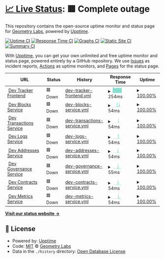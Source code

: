 # [📈 Live Status](https://status.icon.geometry.io): <!--live status--> **🟥 Complete outage**

This repository contains the open-source uptime monitor and status page for [Geometry Labs](https://status.icon.geometry.io), powered by [Upptime](https://github.com/upptime/upptime).

[![Uptime CI](https://github.com/geometry-labs/icon-status-page/workflows/Uptime%20CI/badge.svg)](https://github.com/geometry-labs/icon-status-page/actions?query=workflow%3A%22Uptime+CI%22)
[![Response Time CI](https://github.com/geometry-labs/icon-status-page/workflows/Response%20Time%20CI/badge.svg)](https://github.com/geometry-labs/icon-status-page/actions?query=workflow%3A%22Response+Time+CI%22)
[![Graphs CI](https://github.com/geometry-labs/icon-status-page/workflows/Graphs%20CI/badge.svg)](https://github.com/geometry-labs/icon-status-page/actions?query=workflow%3A%22Graphs+CI%22)
[![Static Site CI](https://github.com/geometry-labs/icon-status-page/workflows/Static%20Site%20CI/badge.svg)](https://github.com/geometry-labs/icon-status-page/actions?query=workflow%3A%22Static+Site+CI%22)
[![Summary CI](https://github.com/geometry-labs/icon-status-page/workflows/Summary%20CI/badge.svg)](https://github.com/geometry-labs/icon-status-page/actions?query=workflow%3A%22Summary+CI%22)

With [Upptime](https://upptime.js.org), you can get your own unlimited and free uptime monitor and status page, powered entirely by a GitHub repository. We use [Issues](https://github.com/geometry-labs/icon-status-page/issues) as incident reports, [Actions](https://github.com/geometry-labs/icon-status-page/actions) as uptime monitors, and [Pages](https://status.icon.geometry.io) for the status page.

<!--start: status pages-->
<!-- This summary is generated by Upptime (https://github.com/upptime/upptime) -->
<!-- Do not edit this manually, your changes will be overwritten -->
<!-- prettier-ignore -->
| URL | Status | History | Response Time | Uptime |
| --- | ------ | ------- | ------------- | ------ |
| <img alt="" src="https://favicons.githubusercontent.com/explorer.icon.geometry-dev.net" height="13"> [Dev Tracker Frontend](https://explorer.icon.geometry-dev.net/) | 🟥 Down | [dev-tracker-frontend.yml](https://github.com/Rheannone/icon-status-page/commits/HEAD/history/dev-tracker-frontend.yml) | <details><summary><img alt="Response time graph" src="./graphs/dev-tracker-frontend/response-time-week.png" height="20"> 254ms</summary><br><a href="https://status.icon.geometry.io/history/dev-tracker-frontend"><img alt="Response time 319" src="https://img.shields.io/endpoint?url=https%3A%2F%2Fraw.githubusercontent.com%2FRheannone%2Ficon-status-page%2FHEAD%2Fapi%2Fdev-tracker-frontend%2Fresponse-time.json"></a><br><a href="https://status.icon.geometry.io/history/dev-tracker-frontend"><img alt="24-hour response time 254" src="https://img.shields.io/endpoint?url=https%3A%2F%2Fraw.githubusercontent.com%2FRheannone%2Ficon-status-page%2FHEAD%2Fapi%2Fdev-tracker-frontend%2Fresponse-time-day.json"></a><br><a href="https://status.icon.geometry.io/history/dev-tracker-frontend"><img alt="7-day response time 254" src="https://img.shields.io/endpoint?url=https%3A%2F%2Fraw.githubusercontent.com%2FRheannone%2Ficon-status-page%2FHEAD%2Fapi%2Fdev-tracker-frontend%2Fresponse-time-week.json"></a><br><a href="https://status.icon.geometry.io/history/dev-tracker-frontend"><img alt="30-day response time 254" src="https://img.shields.io/endpoint?url=https%3A%2F%2Fraw.githubusercontent.com%2FRheannone%2Ficon-status-page%2FHEAD%2Fapi%2Fdev-tracker-frontend%2Fresponse-time-month.json"></a><br><a href="https://status.icon.geometry.io/history/dev-tracker-frontend"><img alt="1-year response time 319" src="https://img.shields.io/endpoint?url=https%3A%2F%2Fraw.githubusercontent.com%2FRheannone%2Ficon-status-page%2FHEAD%2Fapi%2Fdev-tracker-frontend%2Fresponse-time-year.json"></a></details> | <details><summary><a href="https://status.icon.geometry.io/history/dev-tracker-frontend">100.00%</a></summary><a href="https://status.icon.geometry.io/history/dev-tracker-frontend"><img alt="All-time uptime 100.00%" src="https://img.shields.io/endpoint?url=https%3A%2F%2Fraw.githubusercontent.com%2FRheannone%2Ficon-status-page%2FHEAD%2Fapi%2Fdev-tracker-frontend%2Fuptime.json"></a><br><a href="https://status.icon.geometry.io/history/dev-tracker-frontend"><img alt="24-hour uptime 100.00%" src="https://img.shields.io/endpoint?url=https%3A%2F%2Fraw.githubusercontent.com%2FRheannone%2Ficon-status-page%2FHEAD%2Fapi%2Fdev-tracker-frontend%2Fuptime-day.json"></a><br><a href="https://status.icon.geometry.io/history/dev-tracker-frontend"><img alt="7-day uptime 100.00%" src="https://img.shields.io/endpoint?url=https%3A%2F%2Fraw.githubusercontent.com%2FRheannone%2Ficon-status-page%2FHEAD%2Fapi%2Fdev-tracker-frontend%2Fuptime-week.json"></a><br><a href="https://status.icon.geometry.io/history/dev-tracker-frontend"><img alt="30-day uptime 100.00%" src="https://img.shields.io/endpoint?url=https%3A%2F%2Fraw.githubusercontent.com%2FRheannone%2Ficon-status-page%2FHEAD%2Fapi%2Fdev-tracker-frontend%2Fuptime-month.json"></a><br><a href="https://status.icon.geometry.io/history/dev-tracker-frontend"><img alt="1-year uptime 100.00%" src="https://img.shields.io/endpoint?url=https%3A%2F%2Fraw.githubusercontent.com%2FRheannone%2Ficon-status-page%2FHEAD%2Fapi%2Fdev-tracker-frontend%2Fuptime-year.json"></a></details>
| <img alt="" src="https://favicons.githubusercontent.com/explorer.icon.geometry-dev.net" height="13"> [Dev Blocks Service](https://explorer.icon.geometry-dev.net/api/v1/blocks) | 🟥 Down | [dev-blocks-service.yml](https://github.com/Rheannone/icon-status-page/commits/HEAD/history/dev-blocks-service.yml) | <details><summary><img alt="Response time graph" src="./graphs/dev-blocks-service/response-time-week.png" height="20"> 54ms</summary><br><a href="https://status.icon.geometry.io/history/dev-blocks-service"><img alt="Response time 809" src="https://img.shields.io/endpoint?url=https%3A%2F%2Fraw.githubusercontent.com%2FRheannone%2Ficon-status-page%2FHEAD%2Fapi%2Fdev-blocks-service%2Fresponse-time.json"></a><br><a href="https://status.icon.geometry.io/history/dev-blocks-service"><img alt="24-hour response time 54" src="https://img.shields.io/endpoint?url=https%3A%2F%2Fraw.githubusercontent.com%2FRheannone%2Ficon-status-page%2FHEAD%2Fapi%2Fdev-blocks-service%2Fresponse-time-day.json"></a><br><a href="https://status.icon.geometry.io/history/dev-blocks-service"><img alt="7-day response time 54" src="https://img.shields.io/endpoint?url=https%3A%2F%2Fraw.githubusercontent.com%2FRheannone%2Ficon-status-page%2FHEAD%2Fapi%2Fdev-blocks-service%2Fresponse-time-week.json"></a><br><a href="https://status.icon.geometry.io/history/dev-blocks-service"><img alt="30-day response time 54" src="https://img.shields.io/endpoint?url=https%3A%2F%2Fraw.githubusercontent.com%2FRheannone%2Ficon-status-page%2FHEAD%2Fapi%2Fdev-blocks-service%2Fresponse-time-month.json"></a><br><a href="https://status.icon.geometry.io/history/dev-blocks-service"><img alt="1-year response time 809" src="https://img.shields.io/endpoint?url=https%3A%2F%2Fraw.githubusercontent.com%2FRheannone%2Ficon-status-page%2FHEAD%2Fapi%2Fdev-blocks-service%2Fresponse-time-year.json"></a></details> | <details><summary><a href="https://status.icon.geometry.io/history/dev-blocks-service">100.00%</a></summary><a href="https://status.icon.geometry.io/history/dev-blocks-service"><img alt="All-time uptime 100.00%" src="https://img.shields.io/endpoint?url=https%3A%2F%2Fraw.githubusercontent.com%2FRheannone%2Ficon-status-page%2FHEAD%2Fapi%2Fdev-blocks-service%2Fuptime.json"></a><br><a href="https://status.icon.geometry.io/history/dev-blocks-service"><img alt="24-hour uptime 100.00%" src="https://img.shields.io/endpoint?url=https%3A%2F%2Fraw.githubusercontent.com%2FRheannone%2Ficon-status-page%2FHEAD%2Fapi%2Fdev-blocks-service%2Fuptime-day.json"></a><br><a href="https://status.icon.geometry.io/history/dev-blocks-service"><img alt="7-day uptime 100.00%" src="https://img.shields.io/endpoint?url=https%3A%2F%2Fraw.githubusercontent.com%2FRheannone%2Ficon-status-page%2FHEAD%2Fapi%2Fdev-blocks-service%2Fuptime-week.json"></a><br><a href="https://status.icon.geometry.io/history/dev-blocks-service"><img alt="30-day uptime 100.00%" src="https://img.shields.io/endpoint?url=https%3A%2F%2Fraw.githubusercontent.com%2FRheannone%2Ficon-status-page%2FHEAD%2Fapi%2Fdev-blocks-service%2Fuptime-month.json"></a><br><a href="https://status.icon.geometry.io/history/dev-blocks-service"><img alt="1-year uptime 100.00%" src="https://img.shields.io/endpoint?url=https%3A%2F%2Fraw.githubusercontent.com%2FRheannone%2Ficon-status-page%2FHEAD%2Fapi%2Fdev-blocks-service%2Fuptime-year.json"></a></details>
| <img alt="" src="https://favicons.githubusercontent.com/explorer.icon.geometry-dev.net" height="13"> [Dev Transactions Service](https://explorer.icon.geometry-dev.net/api/v1/transactions) | 🟥 Down | [dev-transactions-service.yml](https://github.com/Rheannone/icon-status-page/commits/HEAD/history/dev-transactions-service.yml) | <details><summary><img alt="Response time graph" src="./graphs/dev-transactions-service/response-time-week.png" height="20"> 54ms</summary><br><a href="https://status.icon.geometry.io/history/dev-transactions-service"><img alt="Response time 886" src="https://img.shields.io/endpoint?url=https%3A%2F%2Fraw.githubusercontent.com%2FRheannone%2Ficon-status-page%2FHEAD%2Fapi%2Fdev-transactions-service%2Fresponse-time.json"></a><br><a href="https://status.icon.geometry.io/history/dev-transactions-service"><img alt="24-hour response time 54" src="https://img.shields.io/endpoint?url=https%3A%2F%2Fraw.githubusercontent.com%2FRheannone%2Ficon-status-page%2FHEAD%2Fapi%2Fdev-transactions-service%2Fresponse-time-day.json"></a><br><a href="https://status.icon.geometry.io/history/dev-transactions-service"><img alt="7-day response time 54" src="https://img.shields.io/endpoint?url=https%3A%2F%2Fraw.githubusercontent.com%2FRheannone%2Ficon-status-page%2FHEAD%2Fapi%2Fdev-transactions-service%2Fresponse-time-week.json"></a><br><a href="https://status.icon.geometry.io/history/dev-transactions-service"><img alt="30-day response time 54" src="https://img.shields.io/endpoint?url=https%3A%2F%2Fraw.githubusercontent.com%2FRheannone%2Ficon-status-page%2FHEAD%2Fapi%2Fdev-transactions-service%2Fresponse-time-month.json"></a><br><a href="https://status.icon.geometry.io/history/dev-transactions-service"><img alt="1-year response time 886" src="https://img.shields.io/endpoint?url=https%3A%2F%2Fraw.githubusercontent.com%2FRheannone%2Ficon-status-page%2FHEAD%2Fapi%2Fdev-transactions-service%2Fresponse-time-year.json"></a></details> | <details><summary><a href="https://status.icon.geometry.io/history/dev-transactions-service">100.00%</a></summary><a href="https://status.icon.geometry.io/history/dev-transactions-service"><img alt="All-time uptime 100.00%" src="https://img.shields.io/endpoint?url=https%3A%2F%2Fraw.githubusercontent.com%2FRheannone%2Ficon-status-page%2FHEAD%2Fapi%2Fdev-transactions-service%2Fuptime.json"></a><br><a href="https://status.icon.geometry.io/history/dev-transactions-service"><img alt="24-hour uptime 100.00%" src="https://img.shields.io/endpoint?url=https%3A%2F%2Fraw.githubusercontent.com%2FRheannone%2Ficon-status-page%2FHEAD%2Fapi%2Fdev-transactions-service%2Fuptime-day.json"></a><br><a href="https://status.icon.geometry.io/history/dev-transactions-service"><img alt="7-day uptime 100.00%" src="https://img.shields.io/endpoint?url=https%3A%2F%2Fraw.githubusercontent.com%2FRheannone%2Ficon-status-page%2FHEAD%2Fapi%2Fdev-transactions-service%2Fuptime-week.json"></a><br><a href="https://status.icon.geometry.io/history/dev-transactions-service"><img alt="30-day uptime 100.00%" src="https://img.shields.io/endpoint?url=https%3A%2F%2Fraw.githubusercontent.com%2FRheannone%2Ficon-status-page%2FHEAD%2Fapi%2Fdev-transactions-service%2Fuptime-month.json"></a><br><a href="https://status.icon.geometry.io/history/dev-transactions-service"><img alt="1-year uptime 100.00%" src="https://img.shields.io/endpoint?url=https%3A%2F%2Fraw.githubusercontent.com%2FRheannone%2Ficon-status-page%2FHEAD%2Fapi%2Fdev-transactions-service%2Fuptime-year.json"></a></details>
| <img alt="" src="https://favicons.githubusercontent.com/explorer.icon.geometry-dev.net" height="13"> [Dev Logs Service](https://explorer.icon.geometry-dev.net/api/v1/logs) | 🟥 Down | [dev-logs-service.yml](https://github.com/Rheannone/icon-status-page/commits/HEAD/history/dev-logs-service.yml) | <details><summary><img alt="Response time graph" src="./graphs/dev-logs-service/response-time-week.png" height="20"> 54ms</summary><br><a href="https://status.icon.geometry.io/history/dev-logs-service"><img alt="Response time 510" src="https://img.shields.io/endpoint?url=https%3A%2F%2Fraw.githubusercontent.com%2FRheannone%2Ficon-status-page%2FHEAD%2Fapi%2Fdev-logs-service%2Fresponse-time.json"></a><br><a href="https://status.icon.geometry.io/history/dev-logs-service"><img alt="24-hour response time 54" src="https://img.shields.io/endpoint?url=https%3A%2F%2Fraw.githubusercontent.com%2FRheannone%2Ficon-status-page%2FHEAD%2Fapi%2Fdev-logs-service%2Fresponse-time-day.json"></a><br><a href="https://status.icon.geometry.io/history/dev-logs-service"><img alt="7-day response time 54" src="https://img.shields.io/endpoint?url=https%3A%2F%2Fraw.githubusercontent.com%2FRheannone%2Ficon-status-page%2FHEAD%2Fapi%2Fdev-logs-service%2Fresponse-time-week.json"></a><br><a href="https://status.icon.geometry.io/history/dev-logs-service"><img alt="30-day response time 54" src="https://img.shields.io/endpoint?url=https%3A%2F%2Fraw.githubusercontent.com%2FRheannone%2Ficon-status-page%2FHEAD%2Fapi%2Fdev-logs-service%2Fresponse-time-month.json"></a><br><a href="https://status.icon.geometry.io/history/dev-logs-service"><img alt="1-year response time 510" src="https://img.shields.io/endpoint?url=https%3A%2F%2Fraw.githubusercontent.com%2FRheannone%2Ficon-status-page%2FHEAD%2Fapi%2Fdev-logs-service%2Fresponse-time-year.json"></a></details> | <details><summary><a href="https://status.icon.geometry.io/history/dev-logs-service">100.00%</a></summary><a href="https://status.icon.geometry.io/history/dev-logs-service"><img alt="All-time uptime 100.00%" src="https://img.shields.io/endpoint?url=https%3A%2F%2Fraw.githubusercontent.com%2FRheannone%2Ficon-status-page%2FHEAD%2Fapi%2Fdev-logs-service%2Fuptime.json"></a><br><a href="https://status.icon.geometry.io/history/dev-logs-service"><img alt="24-hour uptime 100.00%" src="https://img.shields.io/endpoint?url=https%3A%2F%2Fraw.githubusercontent.com%2FRheannone%2Ficon-status-page%2FHEAD%2Fapi%2Fdev-logs-service%2Fuptime-day.json"></a><br><a href="https://status.icon.geometry.io/history/dev-logs-service"><img alt="7-day uptime 100.00%" src="https://img.shields.io/endpoint?url=https%3A%2F%2Fraw.githubusercontent.com%2FRheannone%2Ficon-status-page%2FHEAD%2Fapi%2Fdev-logs-service%2Fuptime-week.json"></a><br><a href="https://status.icon.geometry.io/history/dev-logs-service"><img alt="30-day uptime 100.00%" src="https://img.shields.io/endpoint?url=https%3A%2F%2Fraw.githubusercontent.com%2FRheannone%2Ficon-status-page%2FHEAD%2Fapi%2Fdev-logs-service%2Fuptime-month.json"></a><br><a href="https://status.icon.geometry.io/history/dev-logs-service"><img alt="1-year uptime 100.00%" src="https://img.shields.io/endpoint?url=https%3A%2F%2Fraw.githubusercontent.com%2FRheannone%2Ficon-status-page%2FHEAD%2Fapi%2Fdev-logs-service%2Fuptime-year.json"></a></details>
| <img alt="" src="https://favicons.githubusercontent.com/explorer.icon.geometry-dev.net" height="13"> [Dev Addresses Service](https://explorer.icon.geometry-dev.net/api/v1/addresses) | 🟥 Down | [dev-addresses-service.yml](https://github.com/Rheannone/icon-status-page/commits/HEAD/history/dev-addresses-service.yml) | <details><summary><img alt="Response time graph" src="./graphs/dev-addresses-service/response-time-week.png" height="20"> 54ms</summary><br><a href="https://status.icon.geometry.io/history/dev-addresses-service"><img alt="Response time 375" src="https://img.shields.io/endpoint?url=https%3A%2F%2Fraw.githubusercontent.com%2FRheannone%2Ficon-status-page%2FHEAD%2Fapi%2Fdev-addresses-service%2Fresponse-time.json"></a><br><a href="https://status.icon.geometry.io/history/dev-addresses-service"><img alt="24-hour response time 54" src="https://img.shields.io/endpoint?url=https%3A%2F%2Fraw.githubusercontent.com%2FRheannone%2Ficon-status-page%2FHEAD%2Fapi%2Fdev-addresses-service%2Fresponse-time-day.json"></a><br><a href="https://status.icon.geometry.io/history/dev-addresses-service"><img alt="7-day response time 54" src="https://img.shields.io/endpoint?url=https%3A%2F%2Fraw.githubusercontent.com%2FRheannone%2Ficon-status-page%2FHEAD%2Fapi%2Fdev-addresses-service%2Fresponse-time-week.json"></a><br><a href="https://status.icon.geometry.io/history/dev-addresses-service"><img alt="30-day response time 54" src="https://img.shields.io/endpoint?url=https%3A%2F%2Fraw.githubusercontent.com%2FRheannone%2Ficon-status-page%2FHEAD%2Fapi%2Fdev-addresses-service%2Fresponse-time-month.json"></a><br><a href="https://status.icon.geometry.io/history/dev-addresses-service"><img alt="1-year response time 375" src="https://img.shields.io/endpoint?url=https%3A%2F%2Fraw.githubusercontent.com%2FRheannone%2Ficon-status-page%2FHEAD%2Fapi%2Fdev-addresses-service%2Fresponse-time-year.json"></a></details> | <details><summary><a href="https://status.icon.geometry.io/history/dev-addresses-service">100.00%</a></summary><a href="https://status.icon.geometry.io/history/dev-addresses-service"><img alt="All-time uptime 100.00%" src="https://img.shields.io/endpoint?url=https%3A%2F%2Fraw.githubusercontent.com%2FRheannone%2Ficon-status-page%2FHEAD%2Fapi%2Fdev-addresses-service%2Fuptime.json"></a><br><a href="https://status.icon.geometry.io/history/dev-addresses-service"><img alt="24-hour uptime 100.00%" src="https://img.shields.io/endpoint?url=https%3A%2F%2Fraw.githubusercontent.com%2FRheannone%2Ficon-status-page%2FHEAD%2Fapi%2Fdev-addresses-service%2Fuptime-day.json"></a><br><a href="https://status.icon.geometry.io/history/dev-addresses-service"><img alt="7-day uptime 100.00%" src="https://img.shields.io/endpoint?url=https%3A%2F%2Fraw.githubusercontent.com%2FRheannone%2Ficon-status-page%2FHEAD%2Fapi%2Fdev-addresses-service%2Fuptime-week.json"></a><br><a href="https://status.icon.geometry.io/history/dev-addresses-service"><img alt="30-day uptime 100.00%" src="https://img.shields.io/endpoint?url=https%3A%2F%2Fraw.githubusercontent.com%2FRheannone%2Ficon-status-page%2FHEAD%2Fapi%2Fdev-addresses-service%2Fuptime-month.json"></a><br><a href="https://status.icon.geometry.io/history/dev-addresses-service"><img alt="1-year uptime 100.00%" src="https://img.shields.io/endpoint?url=https%3A%2F%2Fraw.githubusercontent.com%2FRheannone%2Ficon-status-page%2FHEAD%2Fapi%2Fdev-addresses-service%2Fuptime-year.json"></a></details>
| <img alt="" src="https://favicons.githubusercontent.com/explorer.icon.geometry-dev.net" height="13"> [Dev Governance Service](https://explorer.icon.geometry-dev.net/api/v1/preps) | 🟥 Down | [dev-governance-service.yml](https://github.com/Rheannone/icon-status-page/commits/HEAD/history/dev-governance-service.yml) | <details><summary><img alt="Response time graph" src="./graphs/dev-governance-service/response-time-week.png" height="20"> 55ms</summary><br><a href="https://status.icon.geometry.io/history/dev-governance-service"><img alt="Response time 629" src="https://img.shields.io/endpoint?url=https%3A%2F%2Fraw.githubusercontent.com%2FRheannone%2Ficon-status-page%2FHEAD%2Fapi%2Fdev-governance-service%2Fresponse-time.json"></a><br><a href="https://status.icon.geometry.io/history/dev-governance-service"><img alt="24-hour response time 55" src="https://img.shields.io/endpoint?url=https%3A%2F%2Fraw.githubusercontent.com%2FRheannone%2Ficon-status-page%2FHEAD%2Fapi%2Fdev-governance-service%2Fresponse-time-day.json"></a><br><a href="https://status.icon.geometry.io/history/dev-governance-service"><img alt="7-day response time 55" src="https://img.shields.io/endpoint?url=https%3A%2F%2Fraw.githubusercontent.com%2FRheannone%2Ficon-status-page%2FHEAD%2Fapi%2Fdev-governance-service%2Fresponse-time-week.json"></a><br><a href="https://status.icon.geometry.io/history/dev-governance-service"><img alt="30-day response time 55" src="https://img.shields.io/endpoint?url=https%3A%2F%2Fraw.githubusercontent.com%2FRheannone%2Ficon-status-page%2FHEAD%2Fapi%2Fdev-governance-service%2Fresponse-time-month.json"></a><br><a href="https://status.icon.geometry.io/history/dev-governance-service"><img alt="1-year response time 629" src="https://img.shields.io/endpoint?url=https%3A%2F%2Fraw.githubusercontent.com%2FRheannone%2Ficon-status-page%2FHEAD%2Fapi%2Fdev-governance-service%2Fresponse-time-year.json"></a></details> | <details><summary><a href="https://status.icon.geometry.io/history/dev-governance-service">100.00%</a></summary><a href="https://status.icon.geometry.io/history/dev-governance-service"><img alt="All-time uptime 100.00%" src="https://img.shields.io/endpoint?url=https%3A%2F%2Fraw.githubusercontent.com%2FRheannone%2Ficon-status-page%2FHEAD%2Fapi%2Fdev-governance-service%2Fuptime.json"></a><br><a href="https://status.icon.geometry.io/history/dev-governance-service"><img alt="24-hour uptime 100.00%" src="https://img.shields.io/endpoint?url=https%3A%2F%2Fraw.githubusercontent.com%2FRheannone%2Ficon-status-page%2FHEAD%2Fapi%2Fdev-governance-service%2Fuptime-day.json"></a><br><a href="https://status.icon.geometry.io/history/dev-governance-service"><img alt="7-day uptime 100.00%" src="https://img.shields.io/endpoint?url=https%3A%2F%2Fraw.githubusercontent.com%2FRheannone%2Ficon-status-page%2FHEAD%2Fapi%2Fdev-governance-service%2Fuptime-week.json"></a><br><a href="https://status.icon.geometry.io/history/dev-governance-service"><img alt="30-day uptime 100.00%" src="https://img.shields.io/endpoint?url=https%3A%2F%2Fraw.githubusercontent.com%2FRheannone%2Ficon-status-page%2FHEAD%2Fapi%2Fdev-governance-service%2Fuptime-month.json"></a><br><a href="https://status.icon.geometry.io/history/dev-governance-service"><img alt="1-year uptime 100.00%" src="https://img.shields.io/endpoint?url=https%3A%2F%2Fraw.githubusercontent.com%2FRheannone%2Ficon-status-page%2FHEAD%2Fapi%2Fdev-governance-service%2Fuptime-year.json"></a></details>
| <img alt="" src="https://favicons.githubusercontent.com/explorer.icon.geometry-dev.net" height="13"> [Dev Contracts Service](https://explorer.icon.geometry-dev.net/api/v1/contracts) | 🟥 Down | [dev-contracts-service.yml](https://github.com/Rheannone/icon-status-page/commits/HEAD/history/dev-contracts-service.yml) | <details><summary><img alt="Response time graph" src="./graphs/dev-contracts-service/response-time-week.png" height="20"> 54ms</summary><br><a href="https://status.icon.geometry.io/history/dev-contracts-service"><img alt="Response time 458" src="https://img.shields.io/endpoint?url=https%3A%2F%2Fraw.githubusercontent.com%2FRheannone%2Ficon-status-page%2FHEAD%2Fapi%2Fdev-contracts-service%2Fresponse-time.json"></a><br><a href="https://status.icon.geometry.io/history/dev-contracts-service"><img alt="24-hour response time 54" src="https://img.shields.io/endpoint?url=https%3A%2F%2Fraw.githubusercontent.com%2FRheannone%2Ficon-status-page%2FHEAD%2Fapi%2Fdev-contracts-service%2Fresponse-time-day.json"></a><br><a href="https://status.icon.geometry.io/history/dev-contracts-service"><img alt="7-day response time 54" src="https://img.shields.io/endpoint?url=https%3A%2F%2Fraw.githubusercontent.com%2FRheannone%2Ficon-status-page%2FHEAD%2Fapi%2Fdev-contracts-service%2Fresponse-time-week.json"></a><br><a href="https://status.icon.geometry.io/history/dev-contracts-service"><img alt="30-day response time 54" src="https://img.shields.io/endpoint?url=https%3A%2F%2Fraw.githubusercontent.com%2FRheannone%2Ficon-status-page%2FHEAD%2Fapi%2Fdev-contracts-service%2Fresponse-time-month.json"></a><br><a href="https://status.icon.geometry.io/history/dev-contracts-service"><img alt="1-year response time 458" src="https://img.shields.io/endpoint?url=https%3A%2F%2Fraw.githubusercontent.com%2FRheannone%2Ficon-status-page%2FHEAD%2Fapi%2Fdev-contracts-service%2Fresponse-time-year.json"></a></details> | <details><summary><a href="https://status.icon.geometry.io/history/dev-contracts-service">100.00%</a></summary><a href="https://status.icon.geometry.io/history/dev-contracts-service"><img alt="All-time uptime 100.00%" src="https://img.shields.io/endpoint?url=https%3A%2F%2Fraw.githubusercontent.com%2FRheannone%2Ficon-status-page%2FHEAD%2Fapi%2Fdev-contracts-service%2Fuptime.json"></a><br><a href="https://status.icon.geometry.io/history/dev-contracts-service"><img alt="24-hour uptime 100.00%" src="https://img.shields.io/endpoint?url=https%3A%2F%2Fraw.githubusercontent.com%2FRheannone%2Ficon-status-page%2FHEAD%2Fapi%2Fdev-contracts-service%2Fuptime-day.json"></a><br><a href="https://status.icon.geometry.io/history/dev-contracts-service"><img alt="7-day uptime 100.00%" src="https://img.shields.io/endpoint?url=https%3A%2F%2Fraw.githubusercontent.com%2FRheannone%2Ficon-status-page%2FHEAD%2Fapi%2Fdev-contracts-service%2Fuptime-week.json"></a><br><a href="https://status.icon.geometry.io/history/dev-contracts-service"><img alt="30-day uptime 100.00%" src="https://img.shields.io/endpoint?url=https%3A%2F%2Fraw.githubusercontent.com%2FRheannone%2Ficon-status-page%2FHEAD%2Fapi%2Fdev-contracts-service%2Fuptime-month.json"></a><br><a href="https://status.icon.geometry.io/history/dev-contracts-service"><img alt="1-year uptime 100.00%" src="https://img.shields.io/endpoint?url=https%3A%2F%2Fraw.githubusercontent.com%2FRheannone%2Ficon-status-page%2FHEAD%2Fapi%2Fdev-contracts-service%2Fuptime-year.json"></a></details>
| <img alt="" src="https://favicons.githubusercontent.com/explorer.icon.geometry-dev.net" height="13"> [Dev Metrics Service](https://explorer.icon.geometry-dev.net/api/v1/metrics/supply) | 🟥 Down | [dev-metrics-service.yml](https://github.com/Rheannone/icon-status-page/commits/HEAD/history/dev-metrics-service.yml) | <details><summary><img alt="Response time graph" src="./graphs/dev-metrics-service/response-time-week.png" height="20"> 54ms</summary><br><a href="https://status.icon.geometry.io/history/dev-metrics-service"><img alt="Response time 459" src="https://img.shields.io/endpoint?url=https%3A%2F%2Fraw.githubusercontent.com%2FRheannone%2Ficon-status-page%2FHEAD%2Fapi%2Fdev-metrics-service%2Fresponse-time.json"></a><br><a href="https://status.icon.geometry.io/history/dev-metrics-service"><img alt="24-hour response time 54" src="https://img.shields.io/endpoint?url=https%3A%2F%2Fraw.githubusercontent.com%2FRheannone%2Ficon-status-page%2FHEAD%2Fapi%2Fdev-metrics-service%2Fresponse-time-day.json"></a><br><a href="https://status.icon.geometry.io/history/dev-metrics-service"><img alt="7-day response time 54" src="https://img.shields.io/endpoint?url=https%3A%2F%2Fraw.githubusercontent.com%2FRheannone%2Ficon-status-page%2FHEAD%2Fapi%2Fdev-metrics-service%2Fresponse-time-week.json"></a><br><a href="https://status.icon.geometry.io/history/dev-metrics-service"><img alt="30-day response time 54" src="https://img.shields.io/endpoint?url=https%3A%2F%2Fraw.githubusercontent.com%2FRheannone%2Ficon-status-page%2FHEAD%2Fapi%2Fdev-metrics-service%2Fresponse-time-month.json"></a><br><a href="https://status.icon.geometry.io/history/dev-metrics-service"><img alt="1-year response time 459" src="https://img.shields.io/endpoint?url=https%3A%2F%2Fraw.githubusercontent.com%2FRheannone%2Ficon-status-page%2FHEAD%2Fapi%2Fdev-metrics-service%2Fresponse-time-year.json"></a></details> | <details><summary><a href="https://status.icon.geometry.io/history/dev-metrics-service">100.00%</a></summary><a href="https://status.icon.geometry.io/history/dev-metrics-service"><img alt="All-time uptime 100.00%" src="https://img.shields.io/endpoint?url=https%3A%2F%2Fraw.githubusercontent.com%2FRheannone%2Ficon-status-page%2FHEAD%2Fapi%2Fdev-metrics-service%2Fuptime.json"></a><br><a href="https://status.icon.geometry.io/history/dev-metrics-service"><img alt="24-hour uptime 100.00%" src="https://img.shields.io/endpoint?url=https%3A%2F%2Fraw.githubusercontent.com%2FRheannone%2Ficon-status-page%2FHEAD%2Fapi%2Fdev-metrics-service%2Fuptime-day.json"></a><br><a href="https://status.icon.geometry.io/history/dev-metrics-service"><img alt="7-day uptime 100.00%" src="https://img.shields.io/endpoint?url=https%3A%2F%2Fraw.githubusercontent.com%2FRheannone%2Ficon-status-page%2FHEAD%2Fapi%2Fdev-metrics-service%2Fuptime-week.json"></a><br><a href="https://status.icon.geometry.io/history/dev-metrics-service"><img alt="30-day uptime 100.00%" src="https://img.shields.io/endpoint?url=https%3A%2F%2Fraw.githubusercontent.com%2FRheannone%2Ficon-status-page%2FHEAD%2Fapi%2Fdev-metrics-service%2Fuptime-month.json"></a><br><a href="https://status.icon.geometry.io/history/dev-metrics-service"><img alt="1-year uptime 100.00%" src="https://img.shields.io/endpoint?url=https%3A%2F%2Fraw.githubusercontent.com%2FRheannone%2Ficon-status-page%2FHEAD%2Fapi%2Fdev-metrics-service%2Fuptime-year.json"></a></details>

<!--end: status pages-->

[**Visit our status website →**](https://status.icon.geometry.io)

## 📄 License

- Powered by: [Upptime](https://github.com/upptime/upptime)
- Code: [MIT](./LICENSE) © [Geometry Labs](https://status.icon.geometry.io)
- Data in the `./history` directory: [Open Database License](https://opendatacommons.org/licenses/odbl/1-0/)
